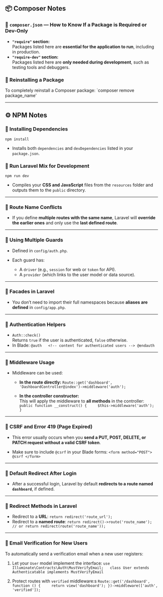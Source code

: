 ## 📦 Composer Notes

### 🔹 `composer.json` — How to Know If a Package is Required  or Dev-Only

- **`"require"` section:**  
    Packages listed here are **essential for the application to run**, including in production.
- **`"require-dev"` section:**  
    Packages listed here are **only needed during development**, such as testing tools and debuggers.

### 🔹 Reinstalling a Package

To completely reinstall a Composer package:
`composer remove package_name'

---

## ⚙️ NPM Notes

### 🔹 Installing Dependencies


`npm install`

- Installs both `dependencies` and `devDependencies` listed in your `package.json`.
### 🔹 Run Laravel Mix for Development
`npm run dev`

- Compiles your **CSS and JavaScript** files from the `resources` folder and outputs them to the `public` directory.
---
### 🔹 Route Name Conflicts

- If you define **multiple routes with the same name**, Laravel will **override the earlier ones** and only use the **last defined route**.
---
### 🔹 Using Multiple Guards

- Defined in `config/auth.php`.
- Each guard has:
    
    - A `driver` (e.g., `session` for web or `token` for API).
    - A `provider` (which links to the user model or data source).
---
### 🔹 Facades in Laravel
- You don’t need to import their full namespaces because **aliases are defined** in `config/app.php`.
---
### 🔹 Authentication Helpers

- `Auth::check()`  
    Returns `true` if the user is authenticated, `false` otherwise.
- In Blade:
    `@auth   <!-- content for authenticated users --> @endauth`
---
### 🔹 Middleware Usage
- Middleware can be used:
    
    - **In the route directly:**
        `Route::get('dashboard', 'DashboardController@index')->middleware('auth');`
        
    - **In the controller constructor:**  
        This will apply the middleware to **all methods** in the controller:
        `public function __construct() {     $this->middleware('auth'); }`
        

---

### 🔹 CSRF and Error 419 (Page Expired)

- This error usually occurs when you **send a PUT, POST, DELETE, or PATCH request without a valid CSRF token**.
    
- Make sure to include `@csrf` in your Blade forms:
    `<form method="POST">     @csrf </form>`

---
### 🔹 Default Redirect After Login

- After a successful login, Laravel by default **redirects to a route named `dashboard`**, if defined.
---
### 🔹 Redirect Methods in Laravel

- Redirect to a **URL**:
    `return redirect('route_url');`
- Redirect to a **named route**:
    `return redirect()->route('route_name'); // or return redirect(route('route_name'));`
---
### 🔹 Email Verification for New Users

To automatically send a verification email when a new user registers:

1. Let your `User` model implement the interface:
    `use Illuminate\Contracts\Auth\MustVerifyEmail;  
    class User extends Authenticatable implements MustVerifyEmail`
    
2. Protect routes with `verified` middleware:s
    `Route::get('/dashboard', function () {     return view('dashboard'); })->middleware(['auth', 'verified']);`